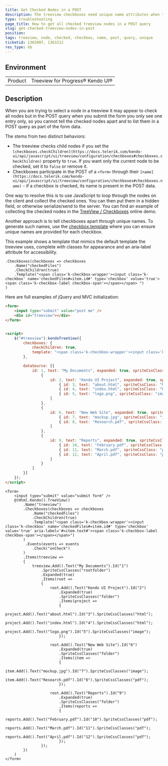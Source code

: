 ```yaml
---
title: Get Checked Nodes in a POST
description: The treeview checkboxes need unique name attributes when they will be used in a POST query
type: troubleshooting
page_title: How to get all checked treeview nodes in a POST query
slug: get-checked-treeview-nodes-in-post
position: 
tags: treeview, node, checked, checkbox, name, post, query, unique
ticketid: 1363907, 1363212
res_type: kb
---
```


## Environment
<table>
	<tr>
		<td>Product</td>
		<td>Treeview for Progress® Kendo UI®</td>
	</tr>
</table>


## Description
When you are trying to select a node in a treeview it may appear to check all nodes but in the POST query when you submit the form you only see one entry only, so you cannot tell the checked nodes apart and to list them in a POST query as part of the form data.

The stems from two distinct behaviors:
* The treeview checks child nodes if you set the `[checkboxes.checkChildren](https://docs.telerik.com/kendo-ui/api/javascript/ui/treeview/configuration/checkboxes#checkboxes.checkChildren)` property to `true`. If you want only the current node to be checked, set it to `false` or remove it.
* Checkboxes participate in the POST of a `<form>` through their `[name](https://docs.telerik.com/kendo-ui/api/javascript/ui/treeview/configuration/checkboxes#checkboxes.name)` - if a checkbox is checked, its name is present in the POST data. 

One way to resolve this is to use JavaScript to loop through the nodes on the client and collect the checked ones. You can then put them in a hidden field, or otherwise serialize/send to the server. You can find an example of collecting the checked nodes in the [ TreeView / Checkboxes](https://demos.telerik.com/kendo-ui/treeview/checkboxes) online demo.

Another approach is to tell checkboxes apart through unique names. To generate such names, use the [checkbox.template](https://docs.telerik.com/kendo-ui/api/javascript/ui/treeview/configuration/checkboxes#checkboxes.template) where you can ensure unique names are provided for each checkbox.

This example shows a template that mimics the default template the treeview uses, complete with classes for appearance and an aria-label attribute for accessibility.

```MVC
.Checkboxes(checkboxes => checkboxes
    .Name("checkedFiles")
    .CheckChildren(true)
    .Template("<span class='k-checkbox-wrapper'><input class='k-checkbox' name='checkedFiles#=item.id#' type='checkbox' value='true'><span class='k-checkbox-label checkbox-span'></span></span> ")
)
```

Here are full examples of jQuery and MVC initialization:

```html
<form>
	<input type="submit" value="post me" />
	<div id="treeview"></div>
</form>


<script>
	$("#treeview").kendoTreeView({
		checkboxes: {
			checkChildren: true,
			template: "<span class='k-checkbox-wrapper'><input class='k-checkbox' name='checkedFiles#=item.id#' type='checkbox' value='true' aria-label='#=item.text#'><span class='k-checkbox-label checkbox-span'></span></span>"
		},

		dataSource: [{
			id: 1, text: "My Documents", expanded: true, spriteCssClass: "rootfolder", items: [
				{
					id: 2, text: "Kendo UI Project", expanded: true, spriteCssClass: "folder", items: [
						{ id: 3, text: "about.html", spriteCssClass: "html" },
						{ id: 4, text: "index.html", spriteCssClass: "html" },
						{ id: 5, text: "logo.png", spriteCssClass: "image" }
					]
				},
				{
					id: 6, text: "New Web Site", expanded: true, spriteCssClass: "folder", items: [
						{ id: 7, text: "mockup.jpg", spriteCssClass: "image" },
						{ id: 8, text: "Research.pdf", spriteCssClass: "pdf" },
					]
				},
				{
					id: 9, text: "Reports", expanded: true, spriteCssClass: "folder", items: [
						{ id: 10, text: "February.pdf", spriteCssClass: "pdf" },
						{ id: 11, text: "March.pdf", spriteCssClass: "pdf" },
						{ id: 12, text: "April.pdf", spriteCssClass: "pdf" }
					]
				}
			]
		}]
	});
</script>
```

```MVC
<form>
    <input type="submit" value="submit form" />
	@(Html.Kendo().TreeView()
		.Name("treeview")
		.Checkboxes(checkboxes => checkboxes
			.Name("checkedFiles")
			.CheckChildren(true)
			.Template("<span class='k-checkbox-wrapper'><input class='k-checkbox' name='checkedFiles#=item.id#' type='checkbox' value='true' aria-label='#=item.text#'><span class='k-checkbox-label checkbox-span'></span></span>")
		)
		 .Events(events => events
			.Check("onCheck")
		)
		.Items(treeview =>
		{
			treeview.Add().Text("My Documents").Id("1")
				.SpriteCssClasses("rootfolder")
				.Expanded(true)
				.Items(root =>
				{
					root.Add().Text("Kendo UI Project").Id("2")
						.Expanded(true)
						.SpriteCssClasses("folder")
						.Items(project =>
						{
							project.Add().Text("about.html").Id("3").SpriteCssClasses("html");
							project.Add().Text("index.html").Id("4").SpriteCssClasses("html");
							project.Add().Text("logo.png").Id("5").SpriteCssClasses("image");
						});

					root.Add().Text("New Web Site").Id("6")
						.Expanded(true)
						.SpriteCssClasses("folder")
						.Items(item =>
						{
							item.Add().Text("mockup.jpg").Id("7").SpriteCssClasses("image");
							item.Add().Text("Research.pdf").Id("8").SpriteCssClasses("pdf");
						});

					root.Add().Text("Reports").Id("9")
						.Expanded(true)
						.SpriteCssClasses("folder")
						.Items(reports =>
						{
							reports.Add().Text("February.pdf").Id("10").SpriteCssClasses("pdf");
							reports.Add().Text("March.pdf").Id("11").SpriteCssClasses("pdf");
							reports.Add().Text("April.pdf").Id("12").SpriteCssClasses("pdf");
						});
				});
		})
	)
</form>
```
